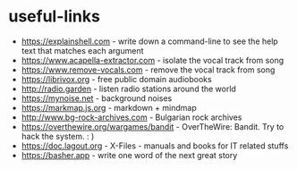 # useful-links

- https://explainshell.com - write down a command-line to see the help text that matches each argument
- https://www.acapella-extractor.com - isolate the vocal track from song
- https://www.remove-vocals.com - remove the vocal track from song
- https://librivox.org - free public domain audiobooks
- http://radio.garden - listen radio stations around the world
- https://mynoise.net - background noises
- https://markmap.js.org - markdown + mindmap
- http://www.bg-rock-archives.com - Bulgarian rock archives
- https://overthewire.org/wargames/bandit - OverTheWire: Bandit. Try to hack the system. : )
- https://doc.lagout.org - X-Files - manuals and books for IT related stuffs
- https://basher.app - write one word of the next great story
